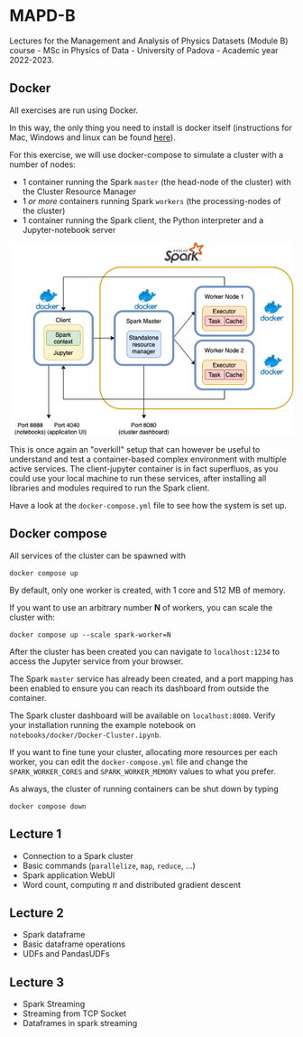 # MAPD-B

Lectures for the Management and Analysis of Physics Datasets (Module B) course - MSc in Physics of Data - University of Padova - Academic year 2022-2023.

## Docker

All exercises are run using Docker.

In this way, the only thing you need to install is docker itself (instructions for Mac, Windows and linux can be found [here](https://docs.docker.com/get-docker/)).

For this exercise, we will use docker-compose to simulate a cluster with a number of nodes: 
- 1 container running the Spark `master` (the head-node of the cluster) with the Cluster Resource Manager
- 1 _or more_ containers running Spark `workers` (the processing-nodes of the cluster)
- 1 container running the Spark client, the Python interpreter and a Jupyter-notebook server

![Spark cluster with docker](notebooks/imgs/docker/cluster.png)

This is once again an "overkill" setup that can however be useful to understand and test a container-based complex environment with multiple active services. The client-jupyter container is in fact superfluos, as you could use your local machine to run these services, after installing all libraries and modules required to run the Spark client.

Have a look at the `docker-compose.yml` file to see how the system is set up.

## Docker compose

All services of the cluster can be spawned with 

```
docker compose up
```

By default, only one worker is created, with 1 core and 512 MB of memory.

If you want to use an arbitrary number **N** of workers, you can scale the cluster with:

```
docker compose up --scale spark-worker=N
```

After the cluster has been created you can navigate to `localhost:1234` to access the Jupyter service from your browser. 

The Spark `master` service has already been created, and a port mapping has been enabled to ensure you can reach its dashboard from outside the container. 

The Spark cluster dashboard will be available on `localhost:8080`. 
Verify your installation running the example notebook on `notebooks/docker/Docker-Cluster.ipynb`.

If you want to fine tune your cluster, allocating more resources per each worker, you can edit the `docker-compose.yml` file and change the `SPARK_WORKER_CORES` and `SPARK_WORKER_MEMORY` values to what you prefer. 


As always, the cluster of running containers can be shut down by typing
```
docker compose down
```

## Lecture 1

* Connection to a Spark cluster
* Basic commands (`parallelize`, `map`, `reduce`, ...)
* Spark application WebUI
* Word count, computing $\pi$ and distributed gradient descent

## Lecture 2

* Spark dataframe
* Basic dataframe operations
* UDFs and PandasUDFs

## Lecture 3

* Spark Streaming
* Streaming from TCP Socket
* Dataframes in spark streaming

